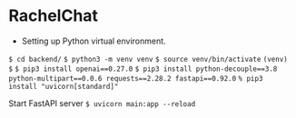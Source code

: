 # RachelChat

- Setting up Python virtual environment.

`$ cd backend/`
`$ python3 -m venv venv`
`$ source venv/bin/activate`
`(venv) $` 
`$ pip3 install openai==0.27.0`
`$ pip3 install python-decouple==3.8 python-multipart==0.0.6 requests==2.28.2 fastapi==0.92.0`
`% pip3 install "uvicorn[standard]"`

Start FastAPI server
`$ uvicorn main:app --reload`
